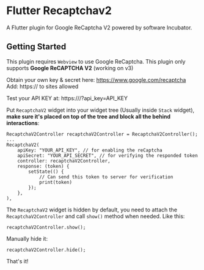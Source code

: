 # Flutter Recaptchav2

A Flutter plugin for Google ReCaptcha V2 powered by software Incubator.

## Getting Started

This plugin requires `Webview` to use Google ReCaptcha.
This plugin only supports **Google ReCAPTCHA V2** (working on v3)

Obtain your own key & secret here: https://www.google.com/recaptcha
Add: https:// to sites allowed

Test your API KEY at: https:///?api_key=API_KEY

Put `RecaptchaV2` widget into your widget tree (Usually inside `Stack` widget), **make sure it's placed on top of the tree and block all the behind interactions**:

```
RecaptchaV2Controller recaptchaV2Controller = RecaptchaV2Controller();
...
RecaptchaV2(
	apiKey: "YOUR_API_KEY", // for enabling the reCaptcha
	apiSecret: "YOUR_API_SECRET", // for verifying the responded token
	controller: recaptchaV2Controller,
	response: (token) {
		setState(() {
		    // Can send this token to server for verification
		    print(token)
		});
	},
),
```

The `RecaptchaV2` widget is hidden by default, you need to attach the `RecaptchaV2Controller` and call `show()` method when needed. Like this:
```
recaptchaV2Controller.show();
```

Manually hide it:
```
recaptchaV2Controller.hide();
```

That's it!
